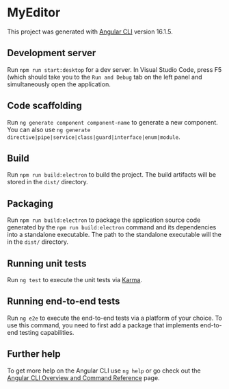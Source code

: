 # MyEditor

This project was generated with [Angular CLI](https://github.com/angular/angular-cli) version 16.1.5.

## Development server

Run `npm run start:desktop` for a dev server. In Visual Studio Code, press F5 (which should take you to the `Run and Debug` tab on the left panel and simultaneously open the application.

## Code scaffolding

Run `ng generate component component-name` to generate a new component. You can also use `ng generate directive|pipe|service|class|guard|interface|enum|module`.

## Build

Run `npm run build:electron` to build the project. The build artifacts will be stored in the `dist/` directory.

## Packaging

Run `npm run build:electron` to package the application source code generated by the `npm run build:electron` command and its dependencies into a standalone executable.
The path to the standalone executable will the in the `dist/` directory.

## Running unit tests

Run `ng test` to execute the unit tests via [Karma](https://karma-runner.github.io).

## Running end-to-end tests

Run `ng e2e` to execute the end-to-end tests via a platform of your choice. To use this command, you need to first add a package that implements end-to-end testing capabilities.

## Further help

To get more help on the Angular CLI use `ng help` or go check out the [Angular CLI Overview and Command Reference](https://angular.io/cli) page.
